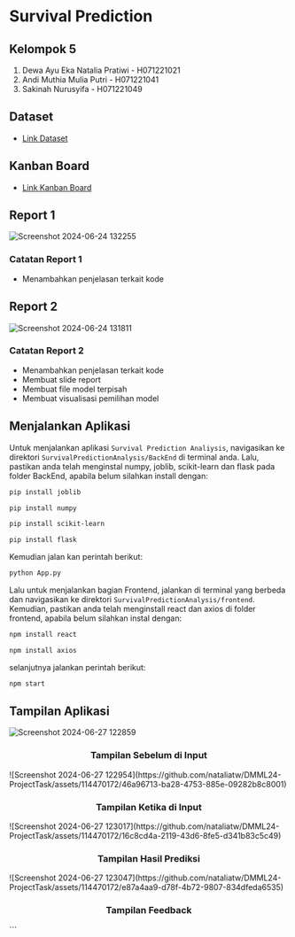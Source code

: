 # Survival Prediction

## Kelompok 5
1. Dewa Ayu Eka Natalia Pratiwi - H071221021
2. Andi Muthia Mulia Putri - H071221041
3. Sakinah Nurusyifa - H071221049

## Dataset
- [Link Dataset](https://www.kaggle.com/competitions/titanic)

## Kanban Board
- [Link Kanban Board](https://www.notion.so/b9de2ec103b94a48a89514f2bcbbcc39?v=c6e92543a24246fd886fd907986f2443&pvs=4)

## Report 1
![Screenshot 2024-06-24 132255](https://github.com/nataliatw/DMML24-ProjectTask/assets/114470172/eb0e6e8b-ed87-46c7-8a6d-ab04a8e87aee)
### Catatan Report 1
* Menambahkan penjelasan terkait kode

## Report 2
![Screenshot 2024-06-24 131811](https://github.com/nataliatw/DMML24-ProjectTask/assets/114470172/e518f519-e75a-4d09-b717-8c8464cfa316)
### Catatan Report 2
* Menambahkan penjelasan terkait kode
* Membuat slide report
* Membuat file model terpisah
* Membuat visualisasi pemilihan model

## Menjalankan Aplikasi
Untuk menjalankan aplikasi `Survival Prediction Analiysis`, navigasikan ke direktori `SurvivalPredictionAnalysis/BackEnd` di terminal anda. Lalu, pastikan anda telah menginstal numpy, joblib, scikit-learn dan flask pada folder BackEnd, apabila belum silahkan install dengan:
```bash
pip install joblib
```
```bash
pip install numpy
```
```bash
pip install scikit-learn
```
```bash
pip install flask
```
Kemudian jalan kan perintah berikut:
```bash
python App.py
```

Lalu untuk menjalankan bagian Frontend, jalankan di terminal yang berbeda dan navigasikan ke direktori `SurvivalPredictionAnalysis/frontend`. Kemudian, pastikan anda telah menginstall react dan axios di folder frontend, apabila belum silahkan instal dengan:
```bash
npm install react
```
```bash
npm install axios
```
selanjutnya jalankan perintah berikut:
```bash
npm start
```

## Tampilan Aplikasi
![Screenshot 2024-06-27 122859](https://github.com/nataliatw/DMML24-ProjectTask/assets/114470172/9cb0b65d-9afb-48d7-9523-2fc21a64bc83)
<h3 align="center">Tampilan Sebelum di Input</h3>
![Screenshot 2024-06-27 122954](https://github.com/nataliatw/DMML24-ProjectTask/assets/114470172/46a96713-ba28-4753-885e-09282b8c8001)
<h3 align="center">Tampilan Ketika di Input</h3>
![Screenshot 2024-06-27 123017](https://github.com/nataliatw/DMML24-ProjectTask/assets/114470172/16c8cd4a-2119-43d6-8fe5-d341b83c5c49)
<h3 align="center">Tampilan Hasil Prediksi</h3>
![Screenshot 2024-06-27 123047](https://github.com/nataliatw/DMML24-ProjectTask/assets/114470172/e87a4aa9-d78f-4b72-9807-834dfeda6535)
<h3 align="center">Tampilan Feedback</h3>
```
